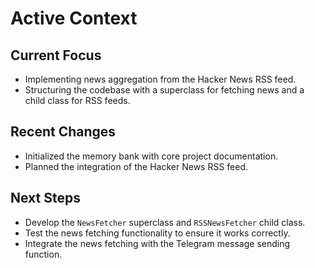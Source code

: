 # Active Context

## Current Focus
- Implementing news aggregation from the Hacker News RSS feed.
- Structuring the codebase with a superclass for fetching news and a child class for RSS feeds.

## Recent Changes
- Initialized the memory bank with core project documentation.
- Planned the integration of the Hacker News RSS feed.

## Next Steps
- Develop the `NewsFetcher` superclass and `RSSNewsFetcher` child class.
- Test the news fetching functionality to ensure it works correctly.
- Integrate the news fetching with the Telegram message sending function.
